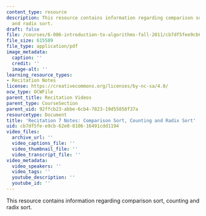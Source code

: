```yaml
---
content_type: resource
description: This resource contains information regarding comparison sort, counting
  and radix sort.
draft: false
file: /courses/6-006-introduction-to-algorithms-fall-2011/cb7df5fee9cb62e0810616491cdd1194_MIT6_006F11_rec07.pdf
file_size: 615589
file_type: application/pdf
image_metadata:
  caption: ''
  credit: ''
  image-alt: ''
learning_resource_types:
- Recitation Notes
license: https://creativecommons.org/licenses/by-nc-sa/4.0/
ocw_type: OCWFile
parent_title: Recitation Videos
parent_type: CourseSection
parent_uid: 92ffcb23-abbe-6cb4-7823-19d55858f37a
resourcetype: Document
title: 'Recitation 7 Notes: Comparison Sort, Counting and Radix Sort'
uid: cb7df5fe-e9cb-62e0-8106-16491cdd1194
video_files:
  archive_url: ''
  video_captions_file: ''
  video_thumbnail_file: ''
  video_transcript_file: ''
video_metadata:
  video_speakers: ''
  video_tags: ''
  youtube_description: ''
  youtube_id: ''
---
```

This resource contains information regarding comparison sort, counting and radix sort.